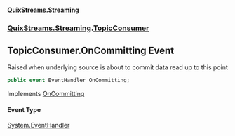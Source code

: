 #### [QuixStreams.Streaming](index.md 'index')
### [QuixStreams.Streaming](QuixStreams.Streaming.md 'QuixStreams.Streaming').[TopicConsumer](TopicConsumer.md 'QuixStreams.Streaming.TopicConsumer')

## TopicConsumer.OnCommitting Event

Raised when underlying source is about to commit data read up to this point

```csharp
public event EventHandler OnCommitting;
```

Implements [OnCommitting](ITopicConsumer.OnCommitting.md 'QuixStreams.Streaming.ITopicConsumer.OnCommitting')

#### Event Type
[System.EventHandler](https://docs.microsoft.com/en-us/dotnet/api/System.EventHandler 'System.EventHandler')
